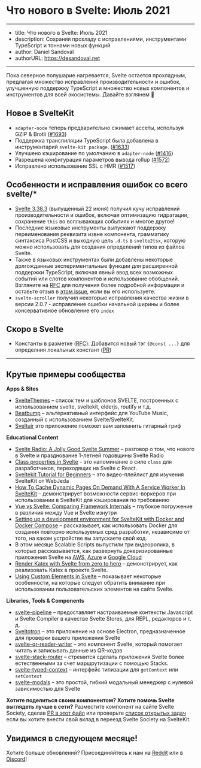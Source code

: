 # Что нового в Svelte: Июль 2021

---
- title: Что нового в Svelte: Июль 2021
- description: Сохраняя прохладу с исправлениями, инструментами TypeScript и тоннами новых функций
- author: Daniel Sandoval
- authorURL: https://desandoval.net
---

Пока северное полушарие нагревается, Svelte остается прохладным, предлагая множество исправлений производительности и ошибок, улучшенную поддержку TypeScript и множество новых компонентов и инструментов для всей экосистемы. Давайте взглянем 👀


## Новое в SvelteKit

- `adapter-node` теперь предварительно сжимает ассеты, используя GZIP & Brotli ([#1693](https://github.com/sveltejs/kit/pull/1693))
- Поддержка транспиляции TypeScript была добавлена ​​в инструментарий `svelte-kit package`. ([#1633](https://github.com/sveltejs/kit/pull/1633))
- Улучшено кэширование по умолчанию в `adapter-node` ([#1416](https://github.com/sveltejs/kit/pull/1416))
- Разрешена конфигурация параметров вывода rollup ([#1572](https://github.com/sveltejs/kit/pull/1572))
- Исправлено использование SSL с HMR ([#1517](https://github.com/sveltejs/kit/pull/1517))


## Особенности и исправления ошибок со всего svelte/*

- [Svelte 3.38.3](https://github.com/sveltejs/svelte/blob/master/CHANGELOG.md#3383) (выпущенный 22 июня) получил кучу исправлений производительности и ошибок, включая оптимизацию гидратации, сохранение `this` во всплывающих событиях и многое другое!
- Последние языковые инструменты выпускают поддержку переименования реквизита извне компонента, грамматику синтаксиса PostCSS и выходную цель `.d.ts` в `svelte2tsx`, которую можно использовать для создания определений типов из файлов Svelte.
- Также в языковых инструментах были добавлены некоторые долгожданные экспериментальные функции для расширенной поддержки TypeScript, включая явный ввод всех возможных событий или слотов компонентов и использование обобщений. Взгляните на [RFC](https://github.com/sveltejs/rfcs/pull/38) для получения более подробной информации и оставьте отзыв в [этом issue](https://github.com/sveltejs/language-tools/issues/442), если вы его используете.
- `svelte-scroller` получил некоторые исправления качества жизни в версии 2.0.7 - исправление ошибки начальной ширины и более консервативное обновление его `index`


## Скоро в Svelte

- Константы в разметке ([RFC](https://github.com/sveltejs/rfcs/blob/master/text/0000-markup-constants.md)): Добавится новый тэг `{@const ...}` для определния локальных констант ([PR](https://github.com/sveltejs/svelte/pull/6413))

---

## Крутые примеры сообщества

**Apps & Sites**
- [SvelteThemes](https://sveltethemes.dev/) – список тем и шаблонов SVELTE, построенных с использованием svelte, sveltekit, elderjs, routify и т.д.
- [Beatbump](https://github.com/snuffyDev/Beatbump) – альтернативный интерфейс для YouTube Music, созданный с использованием Svelte/SvelteKit.
- [Sveltuir](https://github.com/webspaceadam/sveltuir) это приложение поможет вам запомнить гитарный гриф


**Educational Content**
- [Svelte Radio: A Jolly Good Svelte Summer](https://share.transistor.fm/s/60880542) – разговор о том, что нового в Svelte и празднование 1-летней годовщины Svelte Radio
- [Class properties in Svelte](https://navillus.dev/blog/svelte-class-props) - это напоминание о силе `class` для разработчиков, переходящих на Svelte с React.
- [Sveltekit Tutorial for Beginners](https://www.youtube.com/playlist?list=PLm_Qt4aKpfKjf77S8UD79Ockhwp_699Ms) – это видео-плейлист для изучения SvelteKit от WebJeda
- [How To Cache Dynamic Pages On Demand With A Service Worker In SvelteKit](https://jochemvogel.medium.com/how-to-cache-dynamic-pages-on-demand-with-a-service-worker-in-sveltekit-4b4a7652583d) – демонстрирует возможности сервис-воркеров при использовании в SvelteKit для кэширования по требованию
- [Vue vs Svelte: Comparing Framework Internals](https://www.vuemastery.com/blog/vue-vs-svelte-comparing-framework-internals/) – глубокое погружение в различия между Vue и Svelte изнутри
- [Setting up a development environment for SvelteKit with Docker and Docker Compose](https://jenyus.web.app/blog/2021-05-30-setting-up-a-development-environment-for-sveltekit-with-docker-and-compose) – рассказывает, как использовать Docker для создания повторно используемых сред разработки, независимо от того, на каком устройстве вы запускаете свой код.
- В этом месяце Scalable Scripts выпустили три видеоролика, в которых рассказывается, как развернуть докеризированные приложения Svelte на [AWS](https://youtu.be/VOs2Od5jYOc), [Azure](https://youtu.be/gdg4ne_uDm8) и [Google Cloud](https://youtu.be/_-uBb61Tikw)
- [Render Katex with Svelte from zero to hero](https://www.youtube.com/watch?v=euowJs9CblA) – демонстрирует, как реализовать Katex в проекте Svelte.
- [Using Custom Elements in Svelte](https://css-tricks.com/using-custom-elements-in-svelte/) – показывает некоторые особенности, на которые следует обратить внимание при использовании пользовательских элементов на сайте Svelte.


**Libraries, Tools & Components**
- [svelte-pipeline](https://github.com/novacbn/svelte-pipeline) – предоставляет настраиваемые контексты Javascript и Svelte Compiler в качестве Svelte Stores, для REPL, редакторов и т. д.
- [Sveltotron](https://github.com/Salemmous/sveltotron) – это приложение на основе Electron, предназначенное для проверки вашего приложения Svelte
- [svelte-qr-reader-writer](https://github.com/pleasemarkdarkly/svelte-qr-reader-writer) – это компонент Svelte, который помогает читать и записывать данные из QR-кодов
- [svelte-stack-router](https://www.npmjs.com/package/svelte-stack-router) – стремится сделать приложения Svelte более естественными за счет маршрутизации с помощью Stacks.
- [svelte-typed-context](https://www.npmjs.com/package/svelte-typed-context) – интерфейс типизации для `getContext` или `setContext`
- [svelte-modals](https://svelte-modals.mattjennings.io/) – это простой, гибкий модальный менеджер с нулевой зависимостью для Svelte


**Хотите поделиться своим компонентом? Хотите помочь Svelte выглядеть лучше в сети?** Разместите компонент на сайте Svelte Society, сделав [PR в этот файл](https://github.com/svelte-society/sveltesociety-2021/blob/main/src/routes/components/components.json) или проверьте [список открытых задач](https://github.com/svelte-society/sveltesociety-2021/issues) если вы хотите внести свой вклад в переезд Svelte Society на SvelteKit.


## Увидимся в следующем месяце!

Хотите больше обновлений? Присоединяйтесь к нам на [Reddit](https://www.reddit.com/r/sveltejs/) или в [Discord](https://discord.com/invite/yy75DKs)!